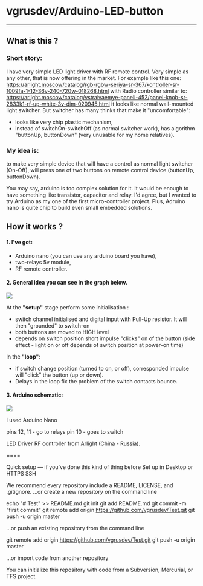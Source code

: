 # vgrusdev/Arduino-LED-button
----
## What is this ?

### Short story: 
I have very simple LED light driver with RF remote control.
Very simple as any other, that is now offering in the market. 
For example like this one:
https://arlight.moscow/catalog/rgb-rgbw-seriya-sr-367/kontroller-sr-1009fa-1-12-36v-240-720w-018268.html
with Radio controller similar to:
https://arlight.moscow/catalog/vstraivaemye-paneli-452/panel-knob-sr-2833k1-rf-up-white-3v-dim-020945.html
it looks like normal wall-mounted light switcher. But switcher has many thinks that make it "uncomfortable":
- looks like very chip plastic mechanism,
- instead of switchOn-switchOff (as normal switcher work), has algorithm "buttonUp, buttonDown" (very unusable for my home relatives).

### My idea is:
to make very simple device that will have a control as normal light switcher (On-Off), will press one of two buttons on remote control device (buttonUp, buttonDown).

You may say, arduino is too complex solution for it. It would be enough to have something like transistor, capacitor and relay.
I'd agree, but I wanted to try Arduino as my one of the first micro-controller project.
Plus, Adruino nano is quite chip to build even small embedded solutions.

## How it works ?

#### 1. I've got: 
- Arduino nano (you can use any arduino board you have),
- two-relays 5v module,
- RF remote controller.

#### 2. General idea you can see in the graph below.

 [![](https://home.grusdev.com/imgur/Arduino-LED-button-1.png)](https://home.grusdev.com/imgur/Arduino-LED-button-1.png)

At the **"setup"** stage perform some initialisation :

- switch channel initialised and digital input with Pull-Up resistor. It will then "grounded" to switch-on
- both buttons are moved to HIGH level
- depends on switch position short impulse "clicks" on of the button (side effect - light on or off depends of switch position at power-on time)

In the **"loop"**:

- if switch change position (turned to on, or off), corresponded impulse will "click" the button (up or down).
- Delays in the loop fix the problem of the switch contacts bounce.

#### 3. Arduino schematic:

[![](https://home.grusdev.com/imgur/Arduino-LED-button-2.png)](https://home.grusdev.com/imgur/Arduino-LED-button-2.png)

I used Arduino Nano

pins 12, 11 - go to relays
pin  10 - goes to switch

LED Driver RF controller from Arlight (China - Russia).
 
====

Quick setup — if you’ve done this kind of thing before
 Set up in Desktop	or	
HTTPS
SSH
	
We recommend every repository include a README, LICENSE, and .gitignore.
…or create a new repository on the command line

echo "# Test" >> README.md
git init
git add README.md
git commit -m "first commit"
git remote add origin https://github.com/vgrusdev/Test.git
git push -u origin master

…or push an existing repository from the command line

 git remote add origin https://github.com/vgrusdev/Test.git
git push -u origin master

…or import code from another repository

You can initialize this repository with code from a Subversion, Mercurial, or TFS project.
